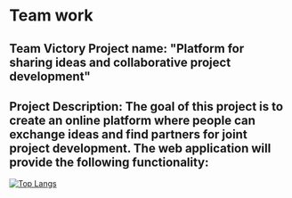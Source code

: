 # Team work
 Team Victory
 Project name: "Platform for sharing ideas and collaborative project development"
 --- 
 Project Description:
 The goal of this project is to create an online platform where people can exchange ideas and find partners for joint project development. The web application will provide the following functionality: 
 ---
 
[![Top Langs](https://github-readme-stats.vercel.app/api/top-langs/?username=anuraghazra)](https://github.com/0legCH/Team-victory)